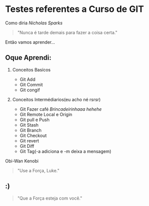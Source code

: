 # Testes referentes a Curso de GIT

Como diria *Nicholas Sparks*
>"Nunca é tarde demais para fazer a coisa certa."

Então vamos aprender...

## Oque Aprendi:
1. Conceitos Basícos
    - Git Add
    - Git Commit
    - Git congif

2. Conceitos Intermédiarios(eu acho né rsrsr)
    - Git Fazer café *Brincadeirinhaaa hehehe*
    - Git Remote Local e Origin
    - Git pull e Push
    - Git Stash
    - Git Branch
    - Git Checkout
    - Git revert
    - Git Diff
    - Git Tag(-a adiciona e -m deixa a mensagem)

Obi-Wan Kenobi
>"Use a Força, Luke."
## :)

>"Que a Força esteja com você."
